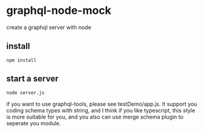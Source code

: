# graphql-node-mock
create a graphql server with node


## install
```
npm install
```

## start a server
```
node server.js
```


if you want to use graphql-tools, please see testDemo/app.js. It support you coding schema types with string, and I think if you like typescript, this style is more suitable for you, and you also can use merge schema plugin to seperate you module.